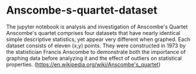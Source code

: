 # Anscombe-s-quartet-dataset
The jupyter notebook is analysis and investigation of Anscombe's Quartet
Anscombe's quartet comprises four datasets that have nearly identical simple descriptive statistics, yet appear very different when graphed. Each dataset consists of eleven (x,y) points. They were constructed in 1973 by the statistician Francis Anscombe to demonstrate both the importance of graphing data before analyzing it and the effect of outliers on statistical properties. (https://en.wikipedia.org/wiki/Anscombe's_quartet)
